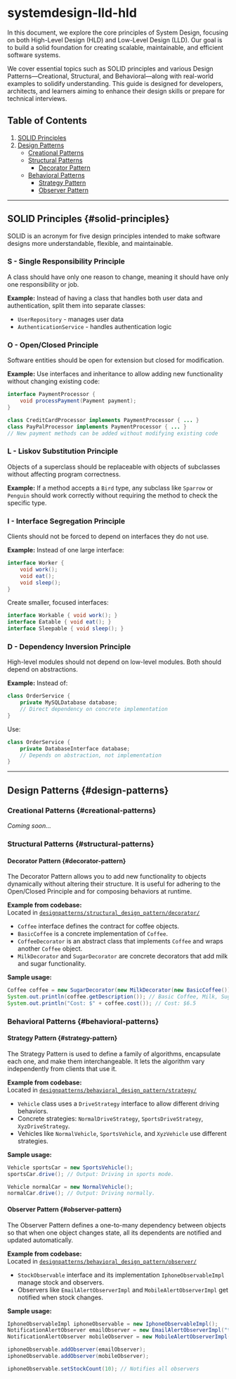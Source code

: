 # systemdesign-lld-hld
In this document, we explore the core principles of System Design, focusing on both High-Level Design (HLD) and Low-Level Design (LLD). Our goal is to build a solid foundation for creating scalable, maintainable, and efficient software systems.

We cover essential topics such as SOLID principles and various Design Patterns—Creational, Structural, and Behavioral—along with real-world examples to solidify understanding. This guide is designed for developers, architects, and learners aiming to enhance their design skills or prepare for technical interviews.



## Table of Contents

1. [SOLID Principles](#solid-principles)
2. [Design Patterns](#design-patterns)
    - [Creational Patterns](#creational-patterns)
    - [Structural Patterns](#structural-patterns)
        - [Decorator Pattern](#decorator-pattern)
    - [Behavioral Patterns](#behavioral-patterns)
        - [Strategy Pattern](#strategy-pattern)
        - [Observer Pattern](#observer-pattern)

---

## SOLID Principles {#solid-principles}

SOLID is an acronym for five design principles intended to make software designs more understandable, flexible, and maintainable.

### S - Single Responsibility Principle

A class should have only one reason to change, meaning it should have only one responsibility or job.

**Example:** Instead of having a class that handles both user data and authentication, split them into separate classes:
- `UserRepository` - manages user data
- `AuthenticationService` - handles authentication logic

### O - Open/Closed Principle

Software entities should be open for extension but closed for modification.

**Example:** Use interfaces and inheritance to allow adding new functionality without changing existing code:
```java
interface PaymentProcessor {
    void processPayment(Payment payment);
}

class CreditCardProcessor implements PaymentProcessor { ... }
class PayPalProcessor implements PaymentProcessor { ... }
// New payment methods can be added without modifying existing code
```

### L - Liskov Substitution Principle

Objects of a superclass should be replaceable with objects of subclasses without affecting program correctness.

**Example:** If a method accepts a `Bird` type, any subclass like `Sparrow` or `Penguin` should work correctly without requiring the method to check the specific type.

### I - Interface Segregation Principle

Clients should not be forced to depend on interfaces they do not use.

**Example:** Instead of one large interface:
```java
interface Worker {
    void work();
    void eat();
    void sleep();
}
```
Create smaller, focused interfaces:
```java
interface Workable { void work(); }
interface Eatable { void eat(); }
interface Sleepable { void sleep(); }
```

### D - Dependency Inversion Principle

High-level modules should not depend on low-level modules. Both should depend on abstractions.

**Example:** Instead of:
```java
class OrderService {
    private MySQLDatabase database;
    // Direct dependency on concrete implementation
}
```

Use:
```java
class OrderService {
    private DatabaseInterface database;
    // Depends on abstraction, not implementation
}
```

---

## Design Patterns {#design-patterns}

### Creational Patterns {#creational-patterns}
*Coming soon...*

### Structural Patterns {#structural-patterns}

#### Decorator Pattern {#decorator-pattern}

The Decorator Pattern allows you to add new functionality to objects dynamically without altering their structure. It is useful for adhering to the Open/Closed Principle and for composing behaviors at runtime.

**Example from codebase:**  
Located in [`designpatterns/structural_design_pattern/decorator/`](designpatterns/structural_design_pattern/decorator/)

- `Coffee` interface defines the contract for coffee objects.
- `BasicCoffee` is a concrete implementation of `Coffee`.
- `CoffeeDecorator` is an abstract class that implements `Coffee` and wraps another `Coffee` object.
- `MilkDecorator` and `SugarDecorator` are concrete decorators that add milk and sugar functionality.

**Sample usage:**
```java
Coffee coffee = new SugarDecorator(new MilkDecorator(new BasicCoffee()));
System.out.println(coffee.getDescription()); // Basic Coffee, Milk, Sugar
System.out.println("Cost: $" + coffee.cost()); // Cost: $6.5
```

### Behavioral Patterns {#behavioral-patterns}

#### Strategy Pattern {#strategy-pattern}

The Strategy Pattern is used to define a family of algorithms, encapsulate each one, and make them interchangeable. It lets the algorithm vary independently from clients that use it.

**Example from codebase:**  
Located in [`designpatterns/behavioral_design_pattern/strategy/`](designpatterns/behavioral_design_pattern/strategy/)

- `Vehicle` class uses a `DriveStrategy` interface to allow different driving behaviors.
- Concrete strategies: `NormalDriveStrategy`, `SportsDriveStrategy`, `XyzDriveStrategy`.
- Vehicles like `NormalVehicle`, `SportsVehicle`, and `XyzVehicle` use different strategies.

**Sample usage:**
```java
Vehicle sportsCar = new SportsVehicle();
sportsCar.drive(); // Output: Driving in sports mode.

Vehicle normalCar = new NormalVehicle();
normalCar.drive(); // Output: Driving normally.
```

#### Observer Pattern {#observer-pattern}

The Observer Pattern defines a one-to-many dependency between objects so that when one object changes state, all its dependents are notified and updated automatically.

**Example from codebase:**  
Located in [`designpatterns/behavioral_design_pattern/observer/`](designpatterns/behavioral_design_pattern/observer/)

- `StockObservable` interface and its implementation `IphoneObservableImpl` manage stock and observers.
- Observers like `EmailAlertObserverImpl` and `MobileAlertObserverImpl` get notified when stock changes.

**Sample usage:**
```java
IphoneObservableImpl iphoneObservable = new IphoneObservableImpl();
NotificationAlertObserver emailObserver = new EmailAlertObserverImpl("test@example.com", iphoneObservable);
NotificationAlertObserver mobileObserver = new MobileAlertObserverImpl("1234567890", iphoneObservable);

iphoneObservable.addObserver(emailObserver);
iphoneObservable.addObserver(mobileObserver);

iphoneObservable.setStockCount(10); // Notifies all observers
```
